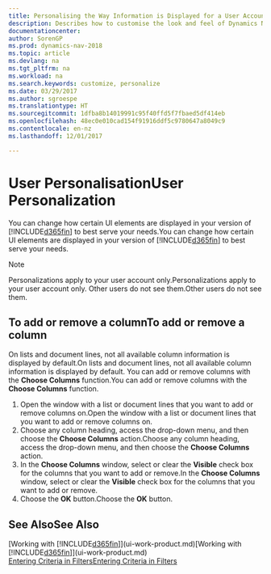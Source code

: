 ```yaml
---
title: Personalising the Way Information is Displayed for a User Account
description: Describes how to customise the look and feel of Dynamics NAV for your user account.
documentationcenter: 
author: SorenGP
ms.prod: dynamics-nav-2018
ms.topic: article
ms.devlang: na
ms.tgt_pltfrm: na
ms.workload: na
ms.search.keywords: customize, personalize
ms.date: 03/29/2017
ms.author: sgroespe
ms.translationtype: HT
ms.sourcegitcommit: 1dfba8b14019991c95f40ffd5f7fbaed5df414eb
ms.openlocfilehash: 48ec0e010cad154f91916ddf5c9780647a8049c9
ms.contentlocale: en-nz
ms.lasthandoff: 12/01/2017

---
```

# <a name="user-personalization"></a><span data-ttu-id="4a0c9-103">User Personalisation</span><span class="sxs-lookup"><span data-stu-id="4a0c9-103">User Personalization</span></span>
<span data-ttu-id="4a0c9-104">You can change how certain UI elements are displayed in your version of [!INCLUDE[d365fin](includes/d365fin_md.md)] to best serve your needs.</span><span class="sxs-lookup"><span data-stu-id="4a0c9-104">You can change how certain UI elements are displayed in your version of [!INCLUDE[d365fin](includes/d365fin_md.md)] to best serve your needs.</span></span>

> [!NOTE]  
>   <span data-ttu-id="4a0c9-105">Personalizations apply to your user account only.</span><span class="sxs-lookup"><span data-stu-id="4a0c9-105">Personalizations apply to your user account only.</span></span> <span data-ttu-id="4a0c9-106">Other users do not see them.</span><span class="sxs-lookup"><span data-stu-id="4a0c9-106">Other users do not see them.</span></span>

## <a name="to-add-or-remove-a-column"></a><span data-ttu-id="4a0c9-107">To add or remove a column</span><span class="sxs-lookup"><span data-stu-id="4a0c9-107">To add or remove a column</span></span>
<span data-ttu-id="4a0c9-108">On lists and document lines, not all available column information is displayed by default.</span><span class="sxs-lookup"><span data-stu-id="4a0c9-108">On lists and document lines, not all available column information is displayed by default.</span></span> <span data-ttu-id="4a0c9-109">You can add or remove columns with the **Choose Columns** function.</span><span class="sxs-lookup"><span data-stu-id="4a0c9-109">You can add or remove columns with the **Choose Columns** function.</span></span>

1. <span data-ttu-id="4a0c9-110">Open the window with a list or document lines that you want to add or remove columns on.</span><span class="sxs-lookup"><span data-stu-id="4a0c9-110">Open the window with a list or document lines that you want to add or remove columns on.</span></span>
2. <span data-ttu-id="4a0c9-111">Choose any column heading, access the drop-down menu, and then choose the **Choose Columns** action.</span><span class="sxs-lookup"><span data-stu-id="4a0c9-111">Choose any column heading, access the drop-down menu, and then choose the **Choose Columns** action.</span></span>
3. <span data-ttu-id="4a0c9-112">In the **Choose Columns** window, select or clear the **Visible** check box for the columns that you want to add or remove.</span><span class="sxs-lookup"><span data-stu-id="4a0c9-112">In the **Choose Columns** window, select or clear the **Visible** check box for the columns that you want to add or remove.</span></span>
4. <span data-ttu-id="4a0c9-113">Choose the **OK** button.</span><span class="sxs-lookup"><span data-stu-id="4a0c9-113">Choose the **OK** button.</span></span>

## <a name="see-also"></a><span data-ttu-id="4a0c9-114">See Also</span><span class="sxs-lookup"><span data-stu-id="4a0c9-114">See Also</span></span>
<span data-ttu-id="4a0c9-115">[Working with [!INCLUDE[d365fin](includes/d365fin_md.md)]](ui-work-product.md)</span><span class="sxs-lookup"><span data-stu-id="4a0c9-115">[Working with [!INCLUDE[d365fin](includes/d365fin_md.md)]](ui-work-product.md)</span></span>  
[<span data-ttu-id="4a0c9-116">Entering Criteria in Filters</span><span class="sxs-lookup"><span data-stu-id="4a0c9-116">Entering Criteria in Filters</span></span>](ui-enter-criteria-filters.md)

